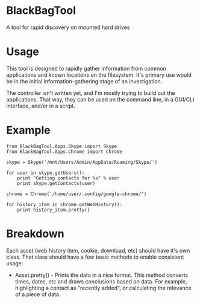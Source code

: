 BlackBagTool
============

A tool for rapid discovery on mounted hard drives

Usage
=====
This tool is designed to rapidly gather information from common applications and known locations
on the filesystem. It's primary use would be in the initial information-gathering stage of an 
investigation. 

The controller isn't written yet, and I'm mostly trying to build out the applications. That way,
they can be used on the command line, in a GUI/CLI interface, and/or in a script.

Example
=======
```
from BlackBagTool.Apps.Skype import Skype
from BlackBagTool.Apps.Chrome import Chrome

skype = Skype('/mnt/Users/Admin/AppData/Roaming/Skype/')

for user in skype.getUsers():
    print "Getting contacts for %s" % user
    print skype.getContacts(user)

chrome = Chrome('/home/user/.config/google-chrome/')

for history_item in chrome.getWebHistory():
    print history_item.pretty()
```

Breakdown
=========

Each asset (web history item, cookie, download, etc) should have it's own class. That class
should have a few basic methods to enable consistent usage:

+ Asset.pretty() - Prints the data in a nice format. This method converts times, dates, etc and draws conclusions based on data. For example, highlighting a contact as "recently added", or calculating the relevance of a piece of data.



    
    	       
